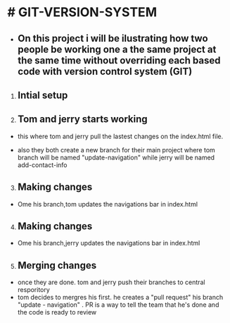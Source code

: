 # # GIT-VERSION-SYSTEM

* ## On this project i will be ilustrating how two people be working one a the same project at the same time without overriding each based code with version control system (GIT)

1. ## Intial setup 


2. ## Tom and jerry starts working 
* this where tom and jerry pull the lastest changes on the index.html file.





* also they both create a new branch for their main project where tom branch will be named "update-navigation" while jerry will be named add-contact-info






3. ## Making changes
* Ome his branch,tom updates the navigations bar in index.html 


4. ##  Making changes
* Ome his branch,jerry  updates the navigations bar in index.html 


5. ## Merging changes 
* once they are done. tom and jerry push their branches to central resporitory
* tom decides to mergres his first. he creates a "pull request" his branch "update - navigation" . PR is a way to tell the team that he's done and the code is ready to review

